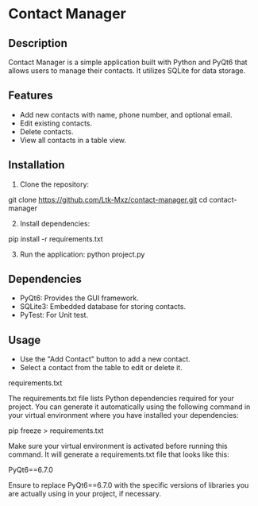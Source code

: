# Contact Manager

## Description
Contact Manager is a simple application built with Python and PyQt6 that allows users to manage their contacts. It utilizes SQLite for data storage.

## Features
- Add new contacts with name, phone number, and optional email.
- Edit existing contacts.
- Delete contacts.
- View all contacts in a table view.

## Installation
1. Clone the repository:

git clone https://github.com/Ltk-Mxz/contact-manager.git
cd contact-manager

2. Install dependencies:

pip install -r requirements.txt

3. Run the application:
python project.py

## Dependencies
- PyQt6: Provides the GUI framework.
- SQLite3: Embedded database for storing contacts.
- PyTest: For Unit test.

## Usage
- Use the "Add Contact" button to add a new contact.
- Select a contact from the table to edit or delete it.

requirements.txt

The requirements.txt file lists Python dependencies required for your project. You can generate it automatically using the following command in your virtual environment where you have installed your dependencies:

pip freeze > requirements.txt

Make sure your virtual environment is activated before running this command. It will generate a requirements.txt file that looks like this:

PyQt6==6.7.0

Ensure to replace PyQt6==6.7.0 with the specific versions of libraries you are actually using in your project, if necessary.